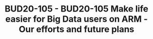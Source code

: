 ---
categories:
- bud20
image:
  featured: 'true'
  path: https://static.linaro.org/connect/bud20/images/BUD20-105.png
session_id: BUD20-105
session_speakers:
- speaker_bio: An openlab ARM tester for extending the ARM ecosystecm
  speaker_company: ''
  speaker_image: http://avatars.sched.co/0/9d/10468621/avatar.jpg.320x320px.jpg?24a
  speaker_name: bo zhaobo
  speaker_position: Huawei - China
  speaker_role: attendee, speaker
- speaker_bio: I am working in Huawei and devoting to Open source projects contribution.
    Currently I am focus on promoting some Projects in Big data area, e.g. Hadoop,
    Hive to support ARM platform.
  speaker_company: ''
  speaker_image: http://avatars.sched.co/a/34/10468693/avatar.jpg.320x320px.jpg?2a3
  speaker_name: Sheng Liu
  speaker_position: Huawei Senior Software Engineer
  speaker_role: attendee, speaker
- speaker_bio: Senior Software Engineer from OpenSource Ecosystem Dept. Huawei Technology
  speaker_company: ''
  speaker_image: http://avatars.sched.co/5/41/10468720/avatar.jpg.320x320px.jpg?4d0
  speaker_name: Zhenyu Zheng
  speaker_position: Senior Software Engineer - Huawei Technology
  speaker_role: attendee, speaker
session_track: Big Data
tag: session
tags: Big Data
title: BUD20-105 - BUD20-105 Make life easier for Big Data users on ARM - Our efforts
  and future plans
---